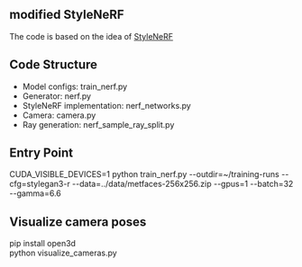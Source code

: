 ## modified StyleNeRF

The code is based on the idea of [StyleNeRF](https://arxiv.org/abs/2110.08985)

## Code Structure
- Model configs: train_nerf.py
- Generator: nerf.py
- StyleNeRF implementation: nerf_networks.py
- Camera: camera.py
- Ray generation: nerf_sample_ray_split.py

## Entry Point

CUDA_VISIBLE_DEVICES=1 python train_nerf.py --outdir=~/training-runs --cfg=stylegan3-r --data=../data/metfaces-256x256.zip --gpus=1 --batch=32 --gamma=6.6

## Visualize camera poses

pip install open3d<br>
python visualize_cameras.py

